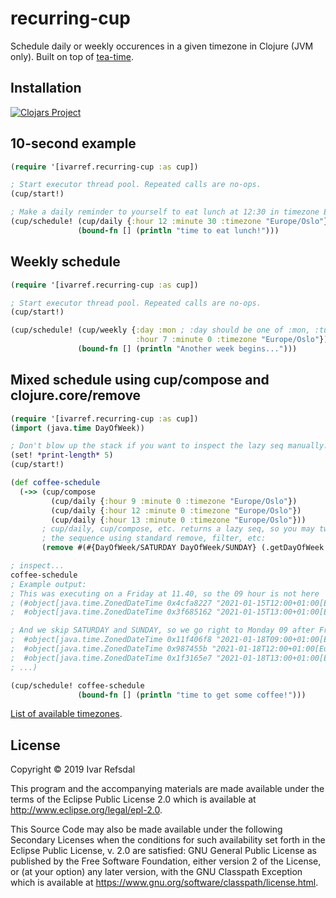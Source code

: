 # recurring-cup

Schedule daily or weekly occurences in a given timezone in Clojure (JVM only).
Built on top of [tea-time](https://github.com/aphyr/tea-time).

## Installation

[![Clojars Project](https://img.shields.io/clojars/v/ivarref/recurring-cup.svg)](https://clojars.org/ivarref/recurring-cup)

## 10-second example

```clojure
(require '[ivarref.recurring-cup :as cup])

; Start executor thread pool. Repeated calls are no-ops.
(cup/start!) 

; Make a daily reminder to yourself to eat lunch at 12:30 in timezone Europe/Oslo
(cup/schedule! (cup/daily {:hour 12 :minute 30 :timezone "Europe/Oslo"})
               (bound-fn [] (println "time to eat lunch!")))
```

## Weekly schedule

```clojure
(require '[ivarref.recurring-cup :as cup])

; Start executor thread pool. Repeated calls are no-ops.
(cup/start!) 

(cup/schedule! (cup/weekly {:day :mon ; :day should be one of :mon, :tue, :wed, :thur, :fri, :sat or :sun
                            :hour 7 :minute 0 :timezone "Europe/Oslo"})
               (bound-fn [] (println "Another week begins...")))
```

## Mixed schedule using cup/compose and clojure.core/remove

```clojure
(require '[ivarref.recurring-cup :as cup])
(import (java.time DayOfWeek))

; Don't blow up the stack if you want to inspect the lazy seq manually:
(set! *print-length* 5)
(cup/start!)

(def coffee-schedule
  (->> (cup/compose 
         (cup/daily {:hour 9 :minute 0 :timezone "Europe/Oslo"})
         (cup/daily {:hour 12 :minute 0 :timezone "Europe/Oslo"})
         (cup/daily {:hour 13 :minute 0 :timezone "Europe/Oslo"}))
       ; cup/daily, cup/compose, etc. returns a lazy seq, so you may tweak
       ; the sequence using standard remove, filter, etc: 
       (remove #(#{DayOfWeek/SATURDAY DayOfWeek/SUNDAY} (.getDayOfWeek %)))))

; inspect...
coffee-schedule
; Example output:
; This was executing on a Friday at 11.40, so the 09 hour is not here
; (#object[java.time.ZonedDateTime 0x4cfa8227 "2021-01-15T12:00+01:00[Europe/Oslo]"] 
;  #object[java.time.ZonedDateTime 0x3f685162 "2021-01-15T13:00+01:00[Europe/Oslo]"] 

; And we skip SATURDAY and SUNDAY, so we go right to Monday 09 after Friday:
;  #object[java.time.ZonedDateTime 0x11f406f8 "2021-01-18T09:00+01:00[Europe/Oslo]"]
;  #object[java.time.ZonedDateTime 0x987455b "2021-01-18T12:00+01:00[Europe/Oslo]"] 
;  #object[java.time.ZonedDateTime 0x1f3165e7 "2021-01-18T13:00+01:00[Europe/Oslo]"]
; ...)

(cup/schedule! coffee-schedule 
               (bound-fn [] (println "time to get some coffee!")))
```

[List of available timezones](timezones.md).

## License

Copyright © 2019 Ivar Refsdal

This program and the accompanying materials are made available under the
terms of the Eclipse Public License 2.0 which is available at
http://www.eclipse.org/legal/epl-2.0.

This Source Code may also be made available under the following Secondary
Licenses when the conditions for such availability set forth in the Eclipse
Public License, v. 2.0 are satisfied: GNU General Public License as published by
the Free Software Foundation, either version 2 of the License, or (at your
option) any later version, with the GNU Classpath Exception which is available
at https://www.gnu.org/software/classpath/license.html.
